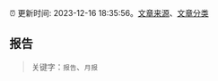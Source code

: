:alarm_clock: 更新时间: 2023-12-16 18:35:56。[文章来源](/README.md)、[文章分类](/TAGS.md)

## 报告


> 关键字：`报告`、`月报`



